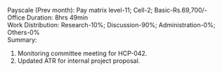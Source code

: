 Payscale (Prev month): Pay matrix level-11; Cell-2; Basic-Rs.69,700/-\
Office Duration: 8hrs 49min\
Work Distribution: Research-10%; Discussion-90%; Administration-0%; Others-0%\
Summary:
1. Monitoring committee meeting for HCP-042.
2. Updated ATR for internal project proposal.
